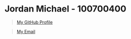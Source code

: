 # Jordan Michael - 100700400

> [My GitHub Profile](https://github.com/jayoharedee)

> [My Email](jmorenstein@georgebrown.ca)